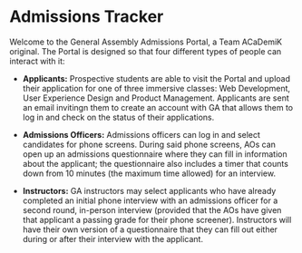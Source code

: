 # Admissions Tracker

Welcome to the General Assembly Admissions Portal, a Team ACaDemiK original. The Portal is designed
so that four different types of people can interact with it:

* **Applicants:** Prospective students are able to visit the Portal and upload their application for
one of three immersive classes: Web Development, User Experience Design and Product Management. Applicants 
are sent an email invitingn them to create an account with GA that allows them to log in and check on the 
status of their applications.

* **Admissions Officers:** Admissions officers can log in and select candidates for phone screens. During 
said phone screens, AOs can open up an admissions questionnaire where they can fill in information about the
applicant; the questionnaire also includes a timer that counts down from 10 minutes (the maximum time allowed) 
for an interview.

* **Instructors:** GA instructors may select applicants who have already completed an initial phone interview 
with an admissions officer for a second round, in-person interview (provided that the AOs have given that 
applicant a passing grade for their phone screener). Instructors will have their own version of a questionnaire 
that they can fill out either during or after their interview with the applicant.